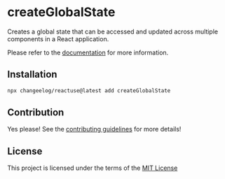 # createGlobalState

Creates a global state that can be accessed and updated across multiple components in a React application.

Please refer to the [documentation](#) for more information.

## Installation

```bash
npx changeelog/reactuse@latest add createGlobalState
```

## Contribution

Yes please! See the [contributing guidelines](#) for more details!

## License

This project is licensed under the terms of the [MIT License](/LICENSE)
